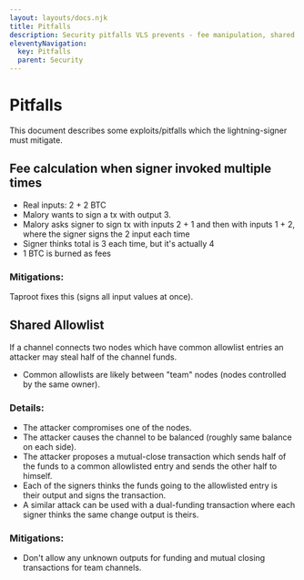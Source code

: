```yaml
---
layout: layouts/docs.njk
title: Pitfalls
description: Security pitfalls VLS prevents - fee manipulation, shared allowlists, and validation exploits. Critical mitigations for Lightning signers.
eleventyNavigation:
  key: Pitfalls
  parent: Security
---
```



# Pitfalls

This document describes some exploits/pitfalls which the lightning-signer must mitigate.

## Fee calculation when signer invoked multiple times

- Real inputs: 2 + 2 BTC
- Malory wants to sign a tx with output 3.
- Malory asks signer to sign tx with inputs 2 + 1 and then with inputs 1 + 2, where the signer signs the 2 input each time
- Signer thinks total is 3 each time, but it's actually 4
- 1 BTC is burned as fees

### Mitigations: 

Taproot fixes this (signs all input values at once).

## Shared Allowlist

If a channel connects two nodes which have common allowlist entries an
attacker may steal half of the channel funds.
* Common allowlists are likely between "team" nodes (nodes controlled by the same owner).

### Details:

* The attacker compromises one of the nodes.
* The attacker causes the channel to be balanced (roughly same balance
  on each side).
* The attacker proposes a mutual-close transaction which sends half of
  the funds to a common allowlisted entry and sends the other half to
  himself.
* Each of the signers thinks the funds going to the allowlisted entry
  is their output and signs the transaction.
* A similar attack can be used with a dual-funding transaction where
  each signer thinks the same change output is theirs.

### Mitigations:

* Don't allow any unknown outputs for funding and mutual closing
  transactions for team channels.
